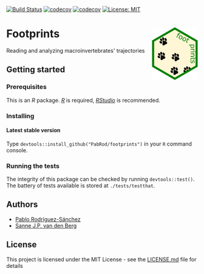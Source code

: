 [![Build Status](https://github.com/PabRod/footprints/workflows/R-CMD-check/badge.svg?branch=master)](https://github.com/PabRod/footprints/actions)
[![codecov](https://codecov.io/gh/PabRod/footprints/graph/badge.svg)](https://codecov.io/gh/PabRod/footprints)
[![codecov](https://img.shields.io/badge/lifecycle-experimental-orange.svg)](https://lifecycle.r-lib.org/articles/stages.html)
[![License: MIT](https://img.shields.io/badge/License-MIT-yellow.svg)](https://opensource.org/licenses/MIT)

# Footprints <img src="inst/img/logo.png" width="120" align="right" />
Reading and analyzing macroinvertebrates' trajectories

## Getting started

### Prerequisites
This is an _R_ package. [_R_](https://www.r-project.org/) is required, [_RStudio_](https://www.rstudio.com/) is recommended.

### Installing

#### Latest stable version
Type `devtools::install_github("PabRod/footprints")` in your `R` command console.

### Running the tests
The integrity of this package can be checked by running `devtools::test()`. 
The battery of tests available is stored at `./tests/testthat`.

## Authors
- [Pablo Rodríguez-Sánchez](https://pabrod.github.io)
- [Sanne J.P. van den Berg](https://www.wur.nl/en/Persons/Sanne-dr.-SJP-Sanne-van-den-Berg.htm)

## License
This project is licensed under the MIT License - see the [LICENSE.md](LICENSE) file for details

